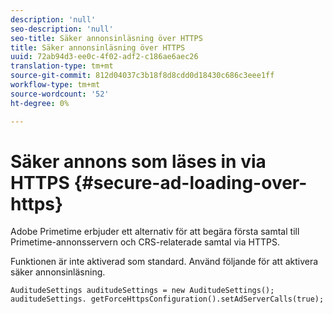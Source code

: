 ```yaml
---
description: 'null'
seo-description: 'null'
seo-title: Säker annonsinläsning över HTTPS
title: Säker annonsinläsning över HTTPS
uuid: 72ab94d3-ee0c-4f02-adf2-c186ae6aec26
translation-type: tm+mt
source-git-commit: 812d04037c3b18f8d8cdd0d18430c686c3eee1ff
workflow-type: tm+mt
source-wordcount: '52'
ht-degree: 0%

---
```



# Säker annons som läses in via HTTPS {#secure-ad-loading-over-https}

Adobe Primetime erbjuder ett alternativ för att begära första samtal till Primetime-annonsservern och CRS-relaterade samtal via HTTPS.

Funktionen är inte aktiverad som standard. Använd följande för att aktivera säker annonsinläsning.

```
AuditudeSettings auditudeSettings = new AuditudeSettings(); 
auditudeSettings. getForceHttpsConfiguration().setAdServerCalls(true);
```

